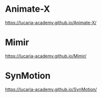 # Animate-X
https://lucaria-academy.github.io/Animate-X/
# Mimir
https://lucaria-academy.github.io/Mimir/
# SynMotion
https://lucaria-academy.github.io/SynMotion/

